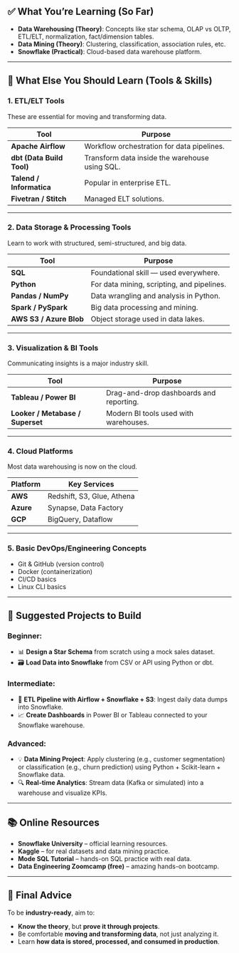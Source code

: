 ## ✅ What You’re Learning (So Far)

* **Data Warehousing (Theory)**: Concepts like star schema, OLAP vs OLTP, ETL/ELT, normalization, fact/dimension tables.
* **Data Mining (Theory)**: Clustering, classification, association rules, etc.
* **Snowflake (Practical)**: Cloud-based data warehouse platform.

---

## 🔧 What Else You Should Learn (Tools & Skills)

### 1. **ETL/ELT Tools**

These are essential for moving and transforming data.

| Tool                      | Purpose                                        |
| ------------------------- | ---------------------------------------------- |
| **Apache Airflow**        | Workflow orchestration for data pipelines.     |
| **dbt (Data Build Tool)** | Transform data inside the warehouse using SQL. |
| **Talend / Informatica**  | Popular in enterprise ETL.                     |
| **Fivetran / Stitch**     | Managed ELT solutions.                         |

---

### 2. **Data Storage & Processing Tools**

Learn to work with structured, semi-structured, and big data.

| Tool                    | Purpose                                    |
| ----------------------- | ------------------------------------------ |
| **SQL**                 | Foundational skill — used everywhere.      |
| **Python**              | For data mining, scripting, and pipelines. |
| **Pandas / NumPy**      | Data wrangling and analysis in Python.     |
| **Spark / PySpark**     | Big data processing and mining.            |
| **AWS S3 / Azure Blob** | Object storage used in data lakes.         |

---

### 3. **Visualization & BI Tools**

Communicating insights is a major industry skill.

| Tool                             | Purpose                                 |
| -------------------------------- | --------------------------------------- |
| **Tableau / Power BI**           | Drag-and-drop dashboards and reporting. |
| **Looker / Metabase / Superset** | Modern BI tools used with warehouses.   |

---

### 4. **Cloud Platforms**

Most data warehousing is now on the cloud.

| Platform  | Key Services               |
| --------- | -------------------------- |
| **AWS**   | Redshift, S3, Glue, Athena |
| **Azure** | Synapse, Data Factory      |
| **GCP**   | BigQuery, Dataflow         |

---

### 5. **Basic DevOps/Engineering Concepts**

* Git & GitHub (version control)
* Docker (containerization)
* CI/CD basics
* Linux CLI basics

---

## 🧪 Suggested Projects to Build

### Beginner:

* 📊 **Design a Star Schema** from scratch using a mock sales dataset.
* 🗃️ **Load Data into Snowflake** from CSV or API using Python or dbt.

### Intermediate:

* 🔄 **ETL Pipeline with Airflow + Snowflake + S3**: Ingest daily data dumps into Snowflake.
* 📈 **Create Dashboards** in Power BI or Tableau connected to your Snowflake warehouse.

### Advanced:

* 💡 **Data Mining Project**: Apply clustering (e.g., customer segmentation) or classification (e.g., churn prediction) using Python + Scikit-learn + Snowflake data.
* 🔍 **Real-time Analytics**: Stream data (Kafka or simulated) into a warehouse and visualize KPIs.

---

## 📚 Online Resources

* **Snowflake University** – official learning resources.
* **Kaggle** – for real datasets and data mining practice.
* **Mode SQL Tutorial** – hands-on SQL practice with real data.
* **Data Engineering Zoomcamp (free)** – amazing hands-on bootcamp.

---

## 📌 Final Advice

To be **industry-ready**, aim to:

* **Know the theory**, but **prove it through projects**.
* Be comfortable **moving and transforming data**, not just analyzing it.
* Learn **how data is stored, processed, and consumed in production**.

